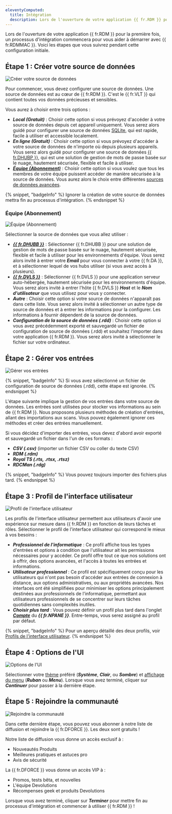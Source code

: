 ```yaml
---
eleventyComputed:
  title: Intégration
  description: Lors de l'ouverture de votre application {{ fr.RDM }} pour la première fois, un processus d'intégration commencera pour vous aider à démarrer avec {{ fr.RDMMAC }}.
---
```

Lors de l'ouverture de votre application {{ fr.RDM }} pour la première fois, un processus d'intégration commencera pour vous aider à démarrer avec {{ fr.RDMMAC }}. Voici les étapes que vous suivrez pendant cette configuration initiale.

## Étape 1 : Créer votre source de données

![Créer votre source de données](https://cdnweb.devolutions.net/docs/docs_en_rdm_mac_RDMMac2084.png)

Pour commencer, vous devez configurer une source de données. Une source de données est au cœur de {{ fr.RDM }}. C'est le {{ fr.VLT }} qui contient toutes vos données précieuses et sensibles.

Vous aurez à choisir entre trois options :
* ***Local (Gratuit)*** : Choisir cette option si vous prévoyez d'accéder à votre source de données depuis cet appareil uniquement. Vous serez alors guidé pour configurer une source de données [SQLite](/rdm/mac/data-sources/data-sources-types/sqlite/), qui est rapide, facile à utiliser et accessible localement.
* ***En ligne (Gratuit)*** : Choisir cette option si vous prévoyez d'accéder à votre source de données de n'importe où depuis plusieurs appareils. Vous serez alors guidé pour configurer une source de données [{{ fr.DHUBP }}](/rdm/mac/data-sources/data-sources-types/hub-personal/), qui est une solution de gestion de mots de passe basée sur le nuage, hautement sécurisée, flexible et facile à utiliser.
* [***Équipe (Abonnement)***](/rdm/mac/installation/onboarding/#team-subscription) : Choisir cette option si vous voulez que tous les membres de votre équipe puissent accéder de manière sécurisée à la source de données. Vous aurez alors le choix entre différentes [sources de données avancées](/rdm/mac/data-sources/data-sources-types/advanced-data-sources/).

{% snippet, "badgeInfo" %}
Ignorer la création de votre source de données mettra fin au processus d'intégration.
{% endsnippet %}

### Équipe (Abonnement)

![Équipe (Abonnement)](https://cdnweb.devolutions.net/docs/docs_en_rdm_mac_RDMMac2085.png)

Sélectionner la source de données que vous allez utiliser :
* [***{{ fr.DHUBB }}***](/rdm/mac/data-sources/data-sources-types/advanced-data-sources/hub-business/) : Sélectionner {{ fr.DHUBB }} pour une solution de gestion de mots de passe basée sur le nuage, hautement sécurisée, flexible et facile à utiliser pour les environnements d'équipe. Vous serez alors invité à entrer votre ***Email*** pour vous connecter à votre {{ fr.DA }}, et à sélectionner lequel de vos hubs utiliser (si vous avez accès à plusieurs).
* [***{{ fr.DVLS }}***](/rdm/mac/data-sources/data-sources-types/advanced-data-sources/server/) : Sélectionner {{ fr.DVLS }} pour une application serveur auto-hébergée, hautement sécurisée pour les environnements d'équipe. Vous serez alors invité à entrer l'hôte {{ fr.DVLS }} ***Host*** et le ***Nom d'utilisateur*** que vous utilisez pour vous y connecter.
* ***Autre*** : Choisir cette option si votre source de données n'apparaît pas dans cette liste. Vous serez alors invité à sélectionner un autre type de source de données et à entrer les informations pour la configurer. Les informations à fournir dépendent de la source de données.
* ***Configuration de la source de données (.rdd)*** : Choisir cette option si vous avez précédemment exporté et sauvegardé un fichier de configuration de source de données (.rdd) et souhaitez l'importer dans votre application {{ fr.RDM }}. Vous serez alors invité à sélectionner le fichier sur votre ordinateur.

## Étape 2 : Gérer vos entrées

![Gérer vos entrées](https://cdnweb.devolutions.net/docs/docs_en_rdm_mac_RDMMac2086.png)

{% snippet, "badgeInfo" %}
Si vous avez sélectionné un fichier de configuration de source de données (.rdd), cette étape est ignorée.
{% endsnippet %}

L'étape suivante implique la gestion de vos entrées dans votre source de données. Les entrées sont utilisées pour stocker vos informations au sein de {{ fr.RDM }}. Nous proposons plusieurs méthodes de création d'entrées, allant des importations aux scans. Vous pouvez également ignorer ces méthodes et créer des entrées manuellement.

Si vous décidez d'importer des entrées, vous devez d'abord avoir exporté et sauvegardé un fichier dans l'un de ces formats :
* ***CSV (.csv)*** (importer un fichier CSV ou coller du texte CSV)
* ***RDM (.rdm)***
* ***Royal TS (.rts, .rtsx, .rtsz)***
* ***RDCMan (.rdg)***

{% snippet, "badgeInfo" %}
Vous pouvez toujours importer des fichiers plus tard.
{% endsnippet %}

## Étape 3 : Profil de l'interface utilisateur

![Profil de l'interface utilisateur](https://cdnweb.devolutions.net/docs/docs_en_rdm_mac_RDMMac2090.png)

Les profils de l'interface utilisateur permettent aux utilisateurs d'avoir une expérience sur mesure dans {{ fr.RDM }} en fonction de leurs tâches et rôles. Sélectionner le profil de l'interface utilisateur qui correspond le mieux à vos besoins :
* ***Professionnel de l'informatique*** : Ce profil affiche tous les types d'entrées et options à condition que l'utilisateur ait les permissions nécessaires pour y accéder. Ce profil offre tout ce que nos solutions ont à offrir, des options avancées, et l'accès à toutes les entrées et informations.
* ***Utilisateur professionnel*** : Ce profil est spécifiquement conçu pour les utilisateurs qui n'ont pas besoin d'accéder aux entrées de connexion à distance, aux options administratives, ou aux propriétés avancées. Nos interfaces ont été simplifiées pour minimiser les options principalement destinées aux professionnels de l'informatique, permettant aux utilisateurs professionnels de se concentrer sur leurs tâches quotidiennes sans complexités inutiles.
* ***Choisir plus tard*** : Vous pouvez définir un profil plus tard dans l'onglet [***Compte***](/rdm/mac/user-interface/navigation-pane/account/) du ***{{ fr.NPANE }}***. Entre-temps, vous serez assigné au profil par défaut.

{% snippet, "badgeInfo" %}
Pour un aperçu détaillé des deux profils, voir [Profils de l'interface utilisateur](/rdm/mac/user-interface/customization/usage-profiles/).
{% endsnippet %}

## Étape 4 : Options de l'UI

![Options de l'UI](https://cdnweb.devolutions.net/docs/docs_en_rdm_mac_RDMMac2088.png)

Sélectionner votre [thème](/rdm/mac/user-interface/customization/theme/) préféré (***Système***, ***Clair***, ou ***Sombre***) et [affichage du menu](/rdm/mac/user-interface/customization/style/) (***Ruban*** ou ***Menu***). Lorsque vous avez terminé, cliquer sur ***Continuer*** pour passer à la dernière étape.

## Étape 5 : Rejoindre la communauté

![Rejoindre la communauté](https://cdnweb.devolutions.net/docs/docs_en_rdm_mac_RDMMac2089.png)

Dans cette dernière étape, vous pouvez vous abonner à notre liste de diffusion et rejoindre la {{ fr.DFORCE }}. Les deux sont gratuits !

Notre liste de diffusion vous donne un accès exclusif à :
* Nouveautés Produits
* Meilleures pratiques et astuces pro
* Avis de sécurité

La {{ fr.DFORCE }} vous donne un accès VIP à :
* Promos, tests bêta, et nouvelles
* L'équipe Devolutions
* Récompenses geek et produits Devolutions

Lorsque vous avez terminé, cliquer sur ***Terminer*** pour mettre fin au processus d'intégration et commencer à utiliser {{ fr.RDM }} !
